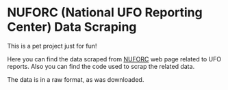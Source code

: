 # NUFORC (National UFO Reporting Center) Data Scraping

This is a pet project just for fun!

Here you can find the data scraped from [NUFORC](http://www.nuforc.org/) web page related to UFO reports.
Also you can find the code used to scrap the related data.

The data is in a raw format, as was downloaded.